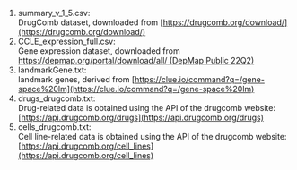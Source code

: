 1. summary_v_1_5.csv:  
   DrugComb dataset, downloaded from [https://drugcomb.org/download/](https://drugcomb.org/download/)
2. CCLE_expression_full.csv:  
   Gene expression dataset, downloaded from [https://depmap.org/portal/download/all/ (DepMap Public 22Q2)](https://depmap.org/portal/download/all/)
3. landmarkGene.txt:  
	landmark genes, derived from [https://clue.io/command?q=/gene-space%20lm](https://clue.io/command?q=/gene-space%20lm)
4. drugs_drugcomb.txt:  
   Drug-related data is obtained using the API of the drugcomb website: [https://api.drugcomb.org/drugs](https://api.drugcomb.org/drugs)
5. cells_drugcomb.txt:  
   Cell line-related data is obtained using the API of the drugcomb website: [https://api.drugcomb.org/cell_lines](https://api.drugcomb.org/cell_lines)